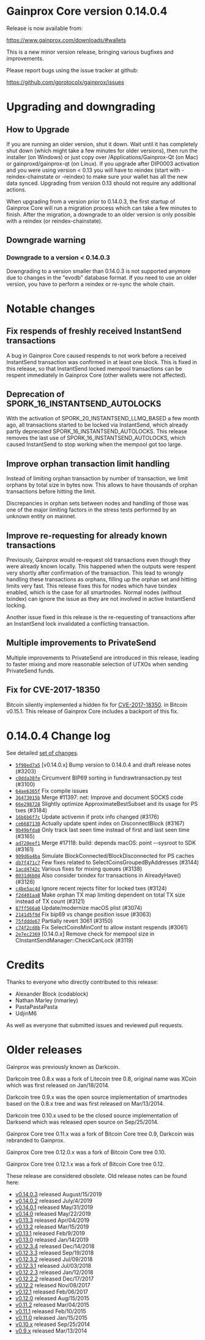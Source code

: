 Gainprox Core version 0.14.0.4
==========================

Release is now available from:

  <https://www.gainprox.com/downloads/#wallets>

This is a new minor version release, bringing various bugfixes and improvements.

Please report bugs using the issue tracker at github:

  <https://github.com/gprotocolx/gainprox/issues>


Upgrading and downgrading
=========================

How to Upgrade
--------------

If you are running an older version, shut it down. Wait until it has completely
shut down (which might take a few minutes for older versions), then run the
installer (on Windows) or just copy over /Applications/Gainprox-Qt (on Mac) or
gainproxd/gainprox-qt (on Linux). If you upgrade after DIP0003 activation and you were
using version < 0.13 you will have to reindex (start with -reindex-chainstate
or -reindex) to make sure your wallet has all the new data synced. Upgrading from
version 0.13 should not require any additional actions.

When upgrading from a version prior to 0.14.0.3, the
first startup of Gainprox Core will run a migration process which can take a few minutes
to finish. After the migration, a downgrade to an older version is only possible with
a reindex (or reindex-chainstate).

Downgrade warning
-----------------

### Downgrade to a version < 0.14.0.3

Downgrading to a version smaller than 0.14.0.3 is not supported anymore due to changes
in the "evodb" database format. If you need to use an older version, you have to perform
a reindex or re-sync the whole chain.

Notable changes
===============

Fix respends of freshly received InstantSend transactions
---------------------------------------------------------

A bug in Gainprox Core caused respends to not work before a received InstantSend transaction was confirmed in at least
one block. This is fixed in this release, so that InstantSend locked mempool transactions can be
respent immediately in Gainprox Core (other wallets were not affected).

Deprecation of SPORK_16_INSTANTSEND_AUTOLOCKS
---------------------------------------------

With the activation of SPORK_20_INSTANTSEND_LLMQ_BASED a few month ago, all transactions started to be locked via
InstantSend, which already partly deprecated SPORK_16_INSTANTSEND_AUTOLOCKS. This release removes the last use
of SPORK_16_INSTANTSEND_AUTOLOCKS, which caused InstantSend to stop working when the mempool got too large.

Improve orphan transaction limit handling
-----------------------------------------

Instead of limiting orphan transaction by number of transaction, we limit orphans by total size in bytes
now. This allows to have thousands of orphan transactions before hitting the limit.

Discrepancies in orphan sets between nodes and handling of those was one of the major limiting factors in
the stress tests performed by an unknown entity on mainnet.

Improve re-requesting for already known transactions
----------------------------------------------------

Previously, Gainprox would re-request old transactions even though they were already known locally. This
happened when the outputs were respent very shortly after confirmation of the transaction. This lead to
wrongly handling these transactions as orphans, filling up the orphan set and hitting limits very fast.
This release fixes this for nodes which have txindex enabled, which is the case for all smartnodes. Normal
nodes (without txindex) can ignore the issue as they are not involved in active InstantSend locking.

Another issue fixed in this release is the re-requesting of transactions after an InstantSend lock invalidated
a conflicting transaction.

Multiple improvements to PrivateSend
------------------------------------

Multiple improvements to PrivateSend are introduced in this release, leading to faster mixing and more
reasonable selection of UTXOs when sending PrivateSend funds.

Fix for CVE-2017-18350
----------------------

Bitcoin silently implemented a hidden fix for [CVE-2017-18350](https://lists.linuxfoundation.org/pipermail/bitcoin-dev/2019-November/017453.html).
in Bitcoin v0.15.1. This release of Gainprox Core includes a backport of this fix.


0.14.0.4 Change log
===================

See detailed [set of changes](https://github.com/gprotocolx/gainprox/compare/v0.14.0.3...gainprox:v0.14.0.4).

- [`5f98ed7a5`](https://github.com/gprotocolx/gainprox/commit/5f98ed7a5) [v0.14.0.x] Bump version to 0.14.0.4 and draft release notes (#3203)
- [`c0dda38fe`](https://github.com/gprotocolx/gainprox/commit/c0dda38fe) Circumvent BIP69 sorting in fundrawtransaction.py test (#3100)
- [`64ae6365f`](https://github.com/gprotocolx/gainprox/commit/64ae6365f) Fix compile issues
- [`36473015b`](https://github.com/gprotocolx/gainprox/commit/36473015b) Merge #11397: net: Improve and document SOCKS code
- [`66e298728`](https://github.com/gprotocolx/gainprox/commit/66e298728) Slightly optimize ApproximateBestSubset and its usage for PS txes (#3184)
- [`16b6b6f7c`](https://github.com/gprotocolx/gainprox/commit/16b6b6f7c) Update activemn if protx info changed (#3176)
- [`ce6687130`](https://github.com/gprotocolx/gainprox/commit/ce6687130) Actually update spent index on DisconnectBlock (#3167)
- [`9b49bfda8`](https://github.com/gprotocolx/gainprox/commit/9b49bfda8) Only track last seen time instead of first and last seen time (#3165)
- [`ad720eef1`](https://github.com/gprotocolx/gainprox/commit/ad720eef1) Merge #17118: build: depends macOS: point --sysroot to SDK (#3161)
- [`909d6a4ba`](https://github.com/gprotocolx/gainprox/commit/909d6a4ba) Simulate BlockConnected/BlockDisconnected for PS caches
- [`db7f471c7`](https://github.com/gprotocolx/gainprox/commit/db7f471c7) Few fixes related to SelectCoinsGroupedByAddresses (#3144)
- [`1acd4742c`](https://github.com/gprotocolx/gainprox/commit/1acd4742c) Various fixes for mixing queues (#3138)
- [`0031d6b04`](https://github.com/gprotocolx/gainprox/commit/0031d6b04) Also consider txindex for transactions in AlreadyHave() (#3126)
- [`c4be5ac4d`](https://github.com/gprotocolx/gainprox/commit/c4be5ac4d) Ignore recent rejects filter for locked txes (#3124)
- [`f2d401aa8`](https://github.com/gprotocolx/gainprox/commit/f2d401aa8) Make orphan TX map limiting dependent on total TX size instead of TX count (#3121)
- [`87ff566a0`](https://github.com/gprotocolx/gainprox/commit/87ff566a0) Update/modernize macOS plist (#3074)
- [`2141d5f9d`](https://github.com/gprotocolx/gainprox/commit/2141d5f9d) Fix bip69 vs change position issue (#3063)
- [`75fddde67`](https://github.com/gprotocolx/gainprox/commit/75fddde67) Partially revert 3061 (#3150)
- [`c74f2cd8b`](https://github.com/gprotocolx/gainprox/commit/c74f2cd8b) Fix SelectCoinsMinConf to allow instant respends (#3061)
- [`2e7ec2369`](https://github.com/gprotocolx/gainprox/commit/2e7ec2369) [0.14.0.x] Remove check for mempool size in CInstantSendManager::CheckCanLock (#3119)

Credits
=======

Thanks to everyone who directly contributed to this release:

- Alexander Block (codablock)
- Nathan Marley (nmarley)
- PastaPastaPasta
- UdjinM6

As well as everyone that submitted issues and reviewed pull requests.

Older releases
==============

Gainprox was previously known as Darkcoin.

Darkcoin tree 0.8.x was a fork of Litecoin tree 0.8, original name was XCoin
which was first released on Jan/18/2014.

Darkcoin tree 0.9.x was the open source implementation of smartnodes based on
the 0.8.x tree and was first released on Mar/13/2014.

Darkcoin tree 0.10.x used to be the closed source implementation of Darksend
which was released open source on Sep/25/2014.

Gainprox Core tree 0.11.x was a fork of Bitcoin Core tree 0.9,
Darkcoin was rebranded to Gainprox.

Gainprox Core tree 0.12.0.x was a fork of Bitcoin Core tree 0.10.

Gainprox Core tree 0.12.1.x was a fork of Bitcoin Core tree 0.12.

These release are considered obsolete. Old release notes can be found here:

- [v0.14.0.3](https://github.com/gprotocolx/gainprox/blob/master/doc/release-notes/gainprox/release-notes-0.14.0.3.md) released August/15/2019
- [v0.14.0.2](https://github.com/gprotocolx/gainprox/blob/master/doc/release-notes/gainprox/release-notes-0.14.0.2.md) released July/4/2019
- [v0.14.0.1](https://github.com/gprotocolx/gainprox/blob/master/doc/release-notes/gainprox/release-notes-0.14.0.1.md) released May/31/2019
- [v0.14.0](https://github.com/gprotocolx/gainprox/blob/master/doc/release-notes/gainprox/release-notes-0.14.0.md) released May/22/2019
- [v0.13.3](https://github.com/gprotocolx/gainprox/blob/master/doc/release-notes/gainprox/release-notes-0.13.3.md) released Apr/04/2019
- [v0.13.2](https://github.com/gprotocolx/gainprox/blob/master/doc/release-notes/gainprox/release-notes-0.13.2.md) released Mar/15/2019
- [v0.13.1](https://github.com/gprotocolx/gainprox/blob/master/doc/release-notes/gainprox/release-notes-0.13.1.md) released Feb/9/2019
- [v0.13.0](https://github.com/gprotocolx/gainprox/blob/master/doc/release-notes/gainprox/release-notes-0.13.0.md) released Jan/14/2019
- [v0.12.3.4](https://github.com/gprotocolx/gainprox/blob/master/doc/release-notes/gainprox/release-notes-0.12.3.4.md) released Dec/14/2018
- [v0.12.3.3](https://github.com/gprotocolx/gainprox/blob/master/doc/release-notes/gainprox/release-notes-0.12.3.3.md) released Sep/19/2018
- [v0.12.3.2](https://github.com/gprotocolx/gainprox/blob/master/doc/release-notes/gainprox/release-notes-0.12.3.2.md) released Jul/09/2018
- [v0.12.3.1](https://github.com/gprotocolx/gainprox/blob/master/doc/release-notes/gainprox/release-notes-0.12.3.1.md) released Jul/03/2018
- [v0.12.2.3](https://github.com/gprotocolx/gainprox/blob/master/doc/release-notes/gainprox/release-notes-0.12.2.3.md) released Jan/12/2018
- [v0.12.2.2](https://github.com/gprotocolx/gainprox/blob/master/doc/release-notes/gainprox/release-notes-0.12.2.2.md) released Dec/17/2017
- [v0.12.2](https://github.com/gprotocolx/gainprox/blob/master/doc/release-notes/gainprox/release-notes-0.12.2.md) released Nov/08/2017
- [v0.12.1](https://github.com/gprotocolx/gainprox/blob/master/doc/release-notes/gainprox/release-notes-0.12.1.md) released Feb/06/2017
- [v0.12.0](https://github.com/gprotocolx/gainprox/blob/master/doc/release-notes/gainprox/release-notes-0.12.0.md) released Aug/15/2015
- [v0.11.2](https://github.com/gprotocolx/gainprox/blob/master/doc/release-notes/gainprox/release-notes-0.11.2.md) released Mar/04/2015
- [v0.11.1](https://github.com/gprotocolx/gainprox/blob/master/doc/release-notes/gainprox/release-notes-0.11.1.md) released Feb/10/2015
- [v0.11.0](https://github.com/gprotocolx/gainprox/blob/master/doc/release-notes/gainprox/release-notes-0.11.0.md) released Jan/15/2015
- [v0.10.x](https://github.com/gprotocolx/gainprox/blob/master/doc/release-notes/gainprox/release-notes-0.10.0.md) released Sep/25/2014
- [v0.9.x](https://github.com/gprotocolx/gainprox/blob/master/doc/release-notes/gainprox/release-notes-0.9.0.md) released Mar/13/2014

